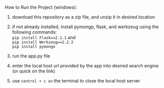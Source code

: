 How to Run the Project (windows):

1. download this repository as a zip file, and unzip it in desired location

2. if not already installed, install pymongp, flask, and werkzeug using the following commands: <br>
   `pip install Flask==2.1.1` and <br>
   `pip install Werkzeug==2.2.2` <br>
   `pip install pymongo` <br>

3. run the app.py file 

4. enter the local host url provided by the app into desired search engine (or quick on the link)

5. use `control + c on` the terminal to close the local host server

   

